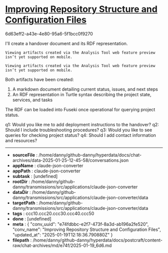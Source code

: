 # [Improving Repository Structure and Configuration Files](https://claude.ai/chat/e74fdbbc-e2f7-473f-8a3d-ab196a2fe520)

6d63eff2-a43e-4e80-95a6-5f1bcc0f9270

 I'll create a handover document and its RDF representation.
```
Viewing artifacts created via the Analysis Tool web feature preview isn’t yet supported on mobile.
```


```
Viewing artifacts created via the Analysis Tool web feature preview isn’t yet supported on mobile.
```



Both artifacts have been created:
1. A markdown document detailing current status, issues, and next steps
2. An RDF representation in Turtle syntax describing the project state, services, and tasks

The RDF can be loaded into Fuseki once operational for querying project status.

q1: Would you like me to add deployment instructions to the handover?
q2: Should I include troubleshooting procedures?
q3: Would you like to see queries for checking project status?
q4: Should I add contact information and resources?

---

* **sourceFile** : /home/danny/github-danny/hyperdata/docs/chat-archives/data-2025-01-25-12-45-58/conversations.json
* **appName** : claude-json-converter
* **appPath** : claude-json-converter
* **subtask** : [undefined]
* **rootDir** : /home/danny/github-danny/transmissions/src/applications/claude-json-converter
* **dataDir** : /home/danny/github-danny/transmissions/src/applications/claude-json-converter/data
* **targetPath** : /home/danny/github-danny/transmissions/src/applications/claude-json-converter/data
* **tags** : ccc10.ccc20.ccc30.ccc40.ccc50
* **done** : [undefined]
* **meta** : {
  "conv_uuid": "e74fdbbc-e2f7-473f-8a3d-ab196a2fe520",
  "conv_name": "Improving Repository Structure and Configuration Files",
  "updated_at": "2025-01-19T12:18:36.790880Z"
}
* **filepath** : /home/danny/github-danny/hyperdata/docs/postcraft/content-raw/chat-archives/md/e74f/2025-01-19_6d6.md